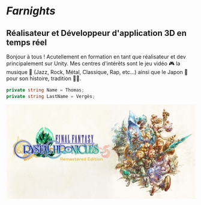 # _Farnights_
 
## Réalisateur et Développeur d'application 3D en temps réel

Bonjour à tous ! Acutellement en formation en tant que réalisateur et dev principalement sur Unity. Mes centres d'intérêts sont le jeu vidéo 🎮 la musique 🎷 (Jazz, Rock, Métal, Classique, Rap, etc...) ainsi que le Japon 👹 pour son histoire, tradition 👺🍣.

```c#
private string Name = Thomas;
private string LastName = Vergès;
```

![](FFCC.jpg)